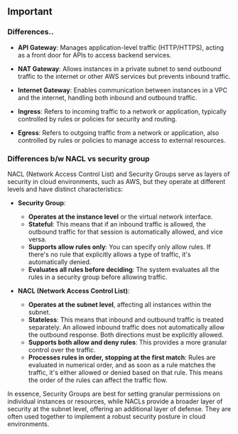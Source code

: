 ## Important

### Differences..

- **API Gateway**: Manages application-level traffic (HTTP/HTTPS), acting as a front door for APIs to access backend services.

- **NAT Gateway**: Allows instances in a private subnet to send outbound traffic to the internet or other AWS services but prevents inbound traffic.

- **Internet Gateway**: Enables communication between instances in a VPC and the internet, handling both inbound and outbound traffic.

- **Ingress**: Refers to incoming traffic to a network or application, typically controlled by rules or policies for security and routing.

- **Egress**: Refers to outgoing traffic from a network or application, also controlled by rules or policies to manage access to external resources.

### Differences b/w NACL vs security group

NACL (Network Access Control List) and Security Groups serve as layers of security in cloud environments, such as AWS, but they operate at different levels and have distinct characteristics:

- **Security Group**:

  - **Operates at the instance level** or the virtual network interface.
  - **Stateful**: This means that if an inbound traffic is allowed, the outbound traffic for that session is automatically allowed, and vice versa.
  - **Supports allow rules only**: You can specify only allow rules. If there's no rule that explicitly allows a type of traffic, it's automatically denied.
  - **Evaluates all rules before deciding**: The system evaluates all the rules in a security group before allowing traffic.

- **NACL (Network Access Control List)**:
  - **Operates at the subnet level**, affecting all instances within the subnet.
  - **Stateless**: This means that inbound and outbound traffic is treated separately. An allowed inbound traffic does not automatically allow the outbound response. Both directions must be explicitly allowed.
  - **Supports both allow and deny rules**: This provides a more granular control over the traffic.
  - **Processes rules in order, stopping at the first match**: Rules are evaluated in numerical order, and as soon as a rule matches the traffic, it's either allowed or denied based on that rule. This means the order of the rules can affect the traffic flow.

In essence, Security Groups are best for setting granular permissions on individual instances or resources, while NACLs provide a broader layer of security at the subnet level, offering an additional layer of defense. They are often used together to implement a robust security posture in cloud environments.
